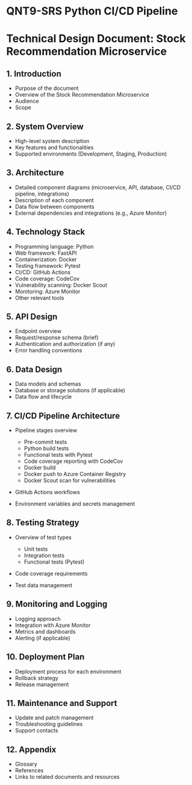 # QNT9-SRS Python CI/CD Pipeline

# Technical Design Document: Stock Recommendation Microservice
## 1. Introduction
- Purpose of the document
- Overview of the Stock Recommendation Microservice
- Audience
- Scope
## 2. System Overview
- High-level system description
- Key features and functionalities
- Supported environments (Development, Staging, Production)
## 3. Architecture
- Detailed component diagrams (microservice, API, database, CI/CD pipeline, integrations)
- Description of each component
- Data flow between components
- External dependencies and integrations (e.g., Azure Monitor)
## 4. Technology Stack
- Programming language: Python
- Web framework: FastAPI
- Containerization: Docker
- Testing framework: Pytest
- CI/CD: GitHub Actions
- Code coverage: CodeCov
- Vulnerability scanning: Docker Scout
- Monitoring: Azure Monitor
- Other relevant tools
## 5. API Design
- Endpoint overview
- Request/response schema (brief)
- Authentication and authorization (if any)
- Error handling conventions
## 6. Data Design
- Data models and schemas
- Database or storage solutions (if applicable)
- Data flow and lifecycle
## 7. CI/CD Pipeline Architecture
- Pipeline stages overview
    - Pre-commit tests
    - Python build tests
    - Functional tests with Pytest
    - Code coverage reporting with CodeCov
    - Docker build
    - Docker push to Azure Container Registry
    - Docker Scout scan for vulnerabilities

- GitHub Actions workflows
- Environment variables and secrets management
## 8. Testing Strategy
- Overview of test types
    - Unit tests
    - Integration tests
    - Functional tests (Pytest)

- Code coverage requirements
- Test data management
## 9. Monitoring and Logging
- Logging approach
- Integration with Azure Monitor
- Metrics and dashboards
- Alerting (if applicable)
## 10. Deployment Plan
- Deployment process for each environment
- Rollback strategy
- Release management
## 11. Maintenance and Support
- Update and patch management
- Troubleshooting guidelines
- Support contacts
## 12. Appendix
- Glossary
- References
- Links to related documents and resources


